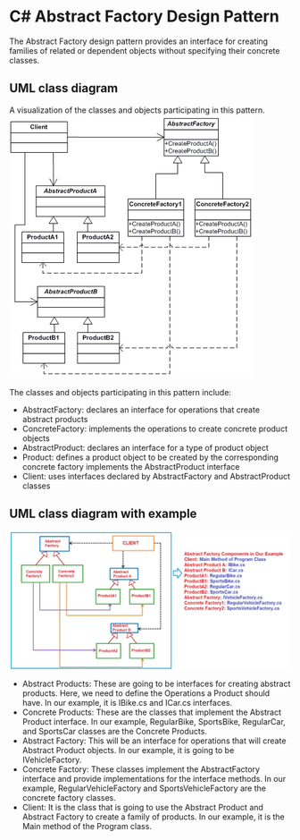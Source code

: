 # C# Abstract Factory Design Pattern
The Abstract Factory design pattern provides an interface for creating families of related or dependent objects without specifying their concrete classes. <br>

## UML class diagram
A visualization of the classes and objects participating in this pattern.<br>
![UML or Class Diagram ](AbstractFactory_UML.webp)

The classes and objects participating in this pattern include:

* AbstractFactory: declares an interface for operations that create abstract products
* ConcreteFactory: implements the operations to create concrete product objects
* AbstractProduct: declares an interface for a type of product object
* Product: defines a product object to be created by the corresponding concrete factory implements the AbstractProduct interface
* Client: uses interfaces declared by AbstractFactory and AbstractProduct classes

## UML class diagram with example
![UML or Class Diagram with example](AbstractFactoryExample_UML.webp)

* Abstract Products: These are going to be interfaces for creating abstract products. Here, we need to define the Operations a Product should have. In our example, it is IBike.cs and ICar.cs interfaces.
* Concrete Products: These are the classes that implement the Abstract Product interface. In our example, RegularBike, SportsBike, RegularCar, and SportsCar classes are the Concrete Products.
* Abstract Factory: This will be an interface for operations that will create Abstract Product objects. In our example, it is going to be IVehicleFactory.
* Concrete Factory: These classes implement the AbstractFactory interface and provide implementations for the interface methods. In our example, RegularVehicleFactory and SportsVehicleFactory are the concrete factory classes.
* Client: It is the class that is going to use the Abstract Product and Abstract Factory to create a family of products. In our example, it is the Main method of the Program class.